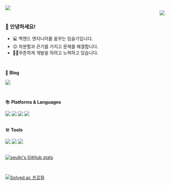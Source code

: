 <img src="https://capsule-render.vercel.app/api?type=waving&color=gradient&height=150&section=header&text=LIM%20SEULKI%20:D&fontAlignY=41"/>

<div align="right">
  <a href="https://hits.seeyoufarm.com"><img src="https://hits.seeyoufarm.com/api/count/incr/badge.svg?url=https%3A%2F%2Fgithub.com%2Flimseulki&count_bg=%23FFEB82&title_bg=%23252525&icon=github.svg&icon_color=%23FBFBFB&title=GitHub&edge_flat=false"/></a>
</div>

### 👋 **안녕하세요!** 
- 💻 백엔드 엔지니어를 꿈꾸는 임슬기입니다.
- 😉 차분함과 끈기를 가지고 문제를 해결합니다.
- 🏃‍♀️꾸준하게 개발을 하려고 노력하고 있습니다.

<br>

 💬 **Blog**
 
<a href="https://seulki1105.tistory.com/"><img src="https://img.shields.io/badge/Tistory-000000?style=flat&logo=tistory&logoColor=white"/></a>

<br>

📚 **Platforms & Languages** 

<div align="left">
  <img src="https://img.shields.io/badge/Java-007396?style=flat&logo=Java&logoColor=white"/>
  <img src="https://img.shields.io/badge/Spring-6DB33F?style=flat&logo=spring&logoColor=white"/>
  <img src="https://img.shields.io/badge/Springboot-6DB33F?style=flat&logo=springboot&logoColor=white"/>
  <img src="https://img.shields.io/badge/Mysql-4479A1?style=flat&logo=mysql&logoColor=white"/>
</div>

<br>

🛠 **Tools**  

<div align="left">
  <img src="https://img.shields.io/badge/GitHub-181717?style=flat&logo=github&logoColor=white"/>
  <img src="https://img.shields.io/badge/IntellijIdea-000000?style=flat&logo=intellijidea&logoColor=white"/>
  <img src="https://img.shields.io/badge/visualStudioCode-007ACC?style=flat&logo=visualstudiocode&logoColor=white"/>
</div>

<br>

<a href="https://github.com/limseulki?tab=repositories">![seulki's GitHub stats](https://github-readme-stats.vercel.app/api?username=limseulki&show_icons=true&hide=contribs,prs&bg_color=00000000)</a>

<br>

[![Solved.ac
프로필](http://mazassumnida.wtf/api/v2/generate_badge?boj=limslki333)](https://solved.ac/limslki333)
